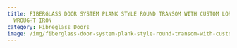 ```yaml
---
title: FIBERGLASS DOOR SYSTEM PLANK STYLE ROUND TRANSOM WITH CUSTOM LOREDO
  WROUGHT IRON
category: Fibreglass Doors
image: /img/fiberglass-door-system-plank-style-round-transom-with-custom-loredo-wrought-iron-e1501596028878.jpg
---
```

